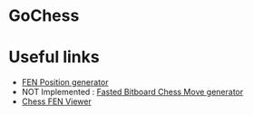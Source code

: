 # GoChess

# Useful links

- [FEN Position generator](http://www.netreal.de/Forsyth-Edwards-Notation/index.php?)
- NOT Implemented : [Fasted Bitboard Chess Move generator](https://www.codeproject.com/Articles/5313417/Worlds-fastest-Bitboard-Chess-Movegenerator)
- [Chess FEN Viewer](https://www.dailychess.com/chess/chess-fen-viewer.php)
